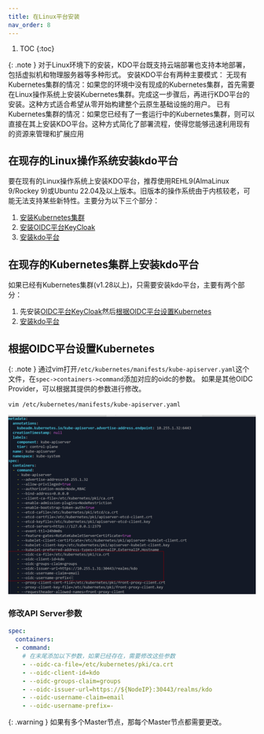 ```yaml
---
title: 在Linux平台安装
nav_order: 8
---
```



1. TOC
{:toc}


{: .note }
对于Linux环境下的安装，KDO平台既支持云端部署也支持本地部署，包括虚拟机和物理服务器等多种形式。
安装KDO平台有两种主要模式：
无现有Kubernetes集群的情况：如果您的环境中没有现成的Kubernetes集群，首先需要在Linux操作系统上安装Kubernetes集群。完成这一步骤后，再进行KDO平台的安装。这种方式适合希望从零开始构建整个云原生基础设施的用户。
已有Kubernetes集群的情况：如果您已经有了一套运行中的Kubernetes集群，则可以直接在其上安装KDO平台。这种方式简化了部署流程，使得您能够迅速利用现有的资源来管理和扩展应用


## 在现存的Linux操作系统安装kdo平台

要在现有的Linux操作系统上安装KDO平台，推荐使用REHL9(AlmaLinux 9/Rockey 9)或Ubuntu 22.04及以上版本。旧版本的操作系统由于内核较老，可能无法支持某些新特性。主要分为以下三个部分：

1. [安装Kubernetes集群](./kubernetes)
2. [安装OIDC平台KeyCloak](./keycloak)
3. [安装kdo平台](./kdo)


## 在现存的Kubernetes集群上安装kdo平台

如果已经有Kubernetes集群(v1.28以上)，只需要安装kdo平台，主要有两个部分：
1. 先安装[OIDC平台KeyCloak](./keycloak)然后[根据OIDC平台设置Kubernetes](#根据oidc平台设置kubernetes)
2. [安装kdo平台](./kdo)


## 根据OIDC平台设置Kubernetes

{: .note }
通过vim打开`/etc/kubernetes/manifests/kube-apiserver.yaml`这个文件，在`spec->containers->command`添加对应的oidc的参数。
如果是其他OIDC Provider，可以根据其提供的参数进行修改。
```shell
vim /etc/kubernetes/manifests/kube-apiserver.yaml
```

![](imgs/update-apiserver.png)
### 修改API Server参数

```yaml 
spec:
  containers:
  - command:
    # 在末尾添加以下参数，如果已经存在，需要修改这些参数
    - --oidc-ca-file=/etc/kubernetes/pki/ca.crt
    - --oidc-client-id=kdo
    - --oidc-groups-claim=groups
    - --oidc-issuer-url=https://${NodeIP}:30443/realms/kdo
    - --oidc-username-claim=email
    - --oidc-username-prefix=-
```


{: .warning }
如果有多个Master节点，那每个Master节点都需要更改。


